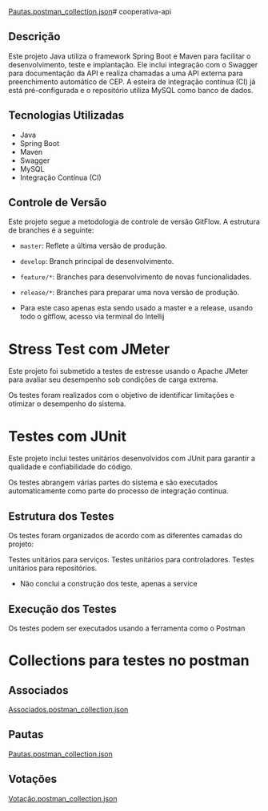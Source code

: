 [Pautas.postman_collection.json](https://github.com/Bispo-gitproject/cooperativa-api/files/13351904/Pautas.postman_collection.json)# cooperativa-api

## Descrição

Este projeto Java utiliza o framework Spring Boot e Maven para facilitar o desenvolvimento, teste e implantação. Ele inclui integração com o Swagger para documentação da API e realiza chamadas a uma API externa para preenchimento automático de CEP. A esteira de integração contínua (CI) já está pré-configurada e o repositório utiliza MySQL como banco de dados.

## Tecnologias Utilizadas

- Java
- Spring Boot
- Maven
- Swagger
- MySQL
- Integração Contínua (CI)

## Controle de Versão

Este projeto segue a metodologia de controle de versão GitFlow. A estrutura de branches é a seguinte:

- `master`: Reflete a última versão de produção.
- `develop`: Branch principal de desenvolvimento.
- `feature/*`: Branches para desenvolvimento de novas funcionalidades.
- `release/*`: Branches para preparar uma nova versão de produção.

- Para este caso apenas esta sendo usado a master e a release, usando todo o gitflow, acesso via terminal do Intellij

# Stress Test com JMeter

Este projeto foi submetido a testes de estresse usando o Apache JMeter para avaliar seu desempenho sob condições de carga extrema. 

Os testes foram realizados com o objetivo de identificar limitações e otimizar o desempenho do sistema.

# Testes com JUnit

Este projeto inclui testes unitários desenvolvidos com JUnit para garantir a qualidade e confiabilidade do código. 

Os testes abrangem várias partes do sistema e são executados automaticamente como parte do processo de integração contínua.

## Estrutura dos Testes

Os testes foram organizados de acordo com as diferentes camadas do projeto:

Testes unitários para serviços.
Testes unitários para controladores.
Testes unitários para repositórios.

- Não conclui a construção dos teste, apenas a service

## Execução dos Testes

Os testes podem ser executados usando a ferramenta como o Postman

# Collections para testes no postman

## Associados

[Associados.postman_collection.json](https://github.com/Bispo-gitproject/cooperativa-api/files/13352004/Associados.postman_collection.json)

## Pautas

[Pautas.postman_collection.json](https://github.com/Bispo-gitproject/cooperativa-api/files/13352006/Pautas.postman_collection.json)

## Votações

[Votação.postman_collection.json](https://github.com/Bispo-gitproject/cooperativa-api/files/13352007/Votacao.postman_collection.json)




